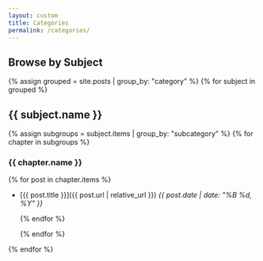 ```yaml
---
layout: custom
title: Categories
permalink: /categories/
---
```



## Browse by Subject

{% assign grouped = site.posts | group_by: "category" %}
{% for subject in grouped %}

## <span class="category-title">{{ subject.name }}</span>

  {% assign subgroups = subject.items | group_by: "subcategory" %}
  {% for chapter in subgroups %}

### <span class="subcategory-title">{{ chapter.name }}</span>

  {% for post in chapter.items %}

- [{{ post.title }}]({{ post.url | relative_url }})
    _{{ post.date | date: "%B %d, %Y" }}_

  {% endfor %}

  {% endfor %}

{% endfor %}
